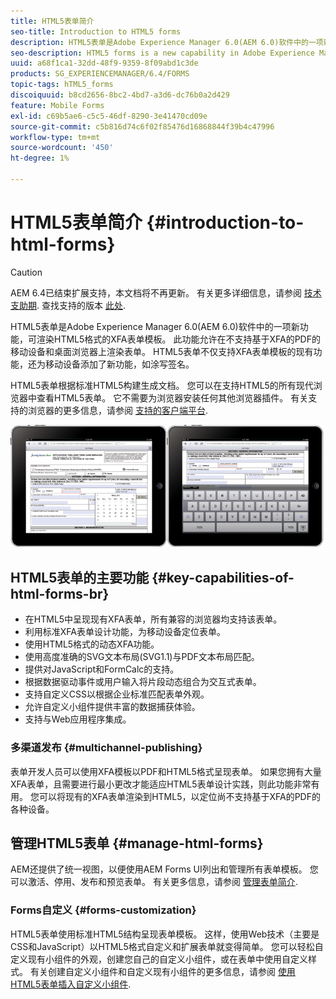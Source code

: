 ```yaml
---
title: HTML5表单简介
seo-title: Introduction to HTML5 forms
description: HTML5表单是Adobe Experience Manager 6.0(AEM 6.0)软件中的一项新功能，可渲染HTML5格式的XFA表单模板。
seo-description: HTML5 forms is a new capability in Adobe Experience Manager 6.0 (AEM 6.0) software that offers rendering of XFA form templates in HTML5 format.
uuid: a68f1ca1-32dd-48f9-9359-8f09abd1c3de
products: SG_EXPERIENCEMANAGER/6.4/FORMS
topic-tags: hTML5_forms
discoiquuid: b8cd2656-8bc2-4bd7-a3d6-dc76b0a2d429
feature: Mobile Forms
exl-id: c69b5ae6-c5c5-46df-8290-3e41470cd09e
source-git-commit: c5b816d74c6f02f85476d16868844f39b4c47996
workflow-type: tm+mt
source-wordcount: '450'
ht-degree: 1%

---
```


# HTML5表单简介 {#introduction-to-html-forms}

>[!CAUTION]
>
>AEM 6.4已结束扩展支持，本文档将不再更新。 有关更多详细信息，请参阅 [技术支助期](https://helpx.adobe.com/cn/support/programs/eol-matrix.html). 查找支持的版本 [此处](https://experienceleague.adobe.com/docs/).

HTML5表单是Adobe Experience Manager 6.0(AEM 6.0)软件中的一项新功能，可渲染HTML5格式的XFA表单模板。 此功能允许在不支持基于XFA的PDF的移动设备和桌面浏览器上渲染表单。 HTML5表单不仅支持XFA表单模板的现有功能，还为移动设备添加了新功能，如涂写签名。

HTML5表单根据标准HTML5构建生成文档。 您可以在支持HTML5的所有现代浏览器中查看HTML5表单。 它不需要为浏览器安装任何其他浏览器插件。 有关支持的浏览器的更多信息，请参阅 [支持的客户端平台](https://adobe.com/go/learn_aemforms_supportedplatforms_63).

![](do-not-localize/mobile_form_on_an_ipad_date_14.png)

## HTML5表单的主要功能 {#key-capabilities-of-html-forms-br}

* 在HTML5中呈现现有XFA表单，所有兼容的浏览器均支持该表单。
* 利用标准XFA表单设计功能，为移动设备定位表单。
* 使用HTML5格式的动态XFA功能。
* 使用高度准确的SVG文本布局(SVG1.1)与PDF文本布局匹配。
* 提供对JavaScript和FormCalc的支持。
* 根据数据驱动事件或用户输入将片段动态组合为交互式表单。
* 支持自定义CSS以根据企业标准匹配表单外观。
* 允许自定义小组件提供丰富的数据捕获体验。
* 支持与Web应用程序集成。

### 多渠道发布 {#multichannel-publishing}

表单开发人员可以使用XFA模板以PDF和HTML5格式呈现表单。 如果您拥有大量XFA表单，且需要进行最小更改才能适应HTML5表单设计实践，则此功能非常有用。 您可以将现有的XFA表单渲染到HTML5，以定位尚不支持基于XFA的PDF的各种设备。

## 管理HTML5表单 {#manage-html-forms}

AEM还提供了统一视图，以便使用AEM Forms UI列出和管理所有表单模板。 您可以激活、停用、发布和预览表单。 有关更多信息，请参阅 [管理表单简介](/help/forms/using/introduction-managing-forms.md).

### Forms自定义 {#forms-customization}

HTML5表单使用标准HTML5结构呈现表单模板。 这样，使用Web技术（主要是CSS和JavaScript）以HTML5格式自定义和扩展表单就变得简单。 您可以轻松自定义现有小组件的外观，创建您自己的自定义小组件，或在表单中使用自定义样式。 有关创建自定义小组件和自定义现有小组件的更多信息，请参阅 [使用HTML5表单插入自定义小组件](/help/forms/using/custom-widgets.md).
